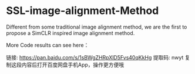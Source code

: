 # SSL-image-alignment-Method
Different from some traditional image alignment method, we are the first to propose a SimCLR inspired image alignment method.

More Code results can see here：

链接: https://pan.baidu.com/s/1sBWgZHRpXlD5Fvs40qKkHg 提取码: nwyt 复制这段内容后打开百度网盘手机App，操作更方便哦

